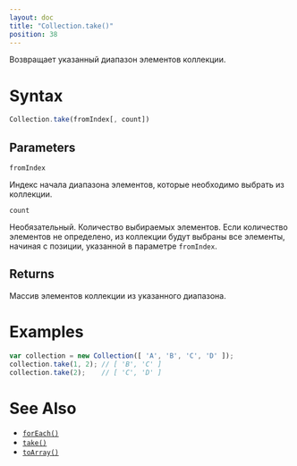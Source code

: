 ```yaml
---
layout: doc
title: "Collection.take()"
position: 38
---
```


Возвращает указанный диапазон элементов коллекции.

# Syntax

```js
Collection.take(fromIndex[, count])
```

## Parameters

`fromIndex`

Индекс начала диапазона элементов, которые необходимо выбрать из коллекции.

`count`

Необязательный. Количество выбираемых элементов. Если количество элементов не определено, из
коллекции будут выбраны все элементы, начиная с позиции, указанной в параметре `fromIndex`.

## Returns

Массив элементов коллекции из указанного диапазона.

# Examples

```js
var collection = new Collection([ 'A', 'B', 'C', 'D' ]);
collection.take(1, 2); // [ 'B', 'C' ]
collection.take(2);    // [ 'C', 'D' ]
```

# See Also

* [`forEach()`](../Collection.forEach/)
* [`take()`](../Collection.take/)
* [`toArray()`](../Collection.toArray/)
